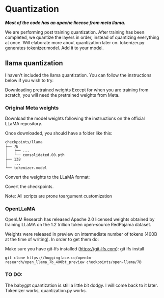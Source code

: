 # Quantization
***Most of the code has an apache license from meta llama.***


We are performing post training quantization. After training has been completed, we quantize the layers in order, instead of quantizing everything at once. Will elaborate more about quantization later on. tokenizer.py generates tokenizer.model. Add it to your model.

## llama quantization

I haven't included the llama quantization. You can follow the instructions below if you wish to try:

Downloading pretrained weights
Except for when you are training from scratch, you will need the pretrained weights from Meta.

### Original Meta weights
Download the model weights following the instructions on the official LLaMA repository.

Once downloaded, you should have a folder like this:

```
checkpoints/llama
├── 7B
│   ├── ...
│   └── consolidated.00.pth
├── 13B
│   ...
└── tokenizer.model
```
Convert the weights to the LLaMA format:

Covert the checkpoints.

Note: All scripts are prone toargument customization

### OpenLLaMA
OpenLM Research has released Apache 2.0 licensed weights obtained by training LLaMA on the 1.2 trillion token open-source RedPajama dataset.

Weights were released in preview on intermediate number of tokens (400B at the time of writing). In order to get them do:

 Make sure you have git-lfs installed (https://git-lfs.com): git lfs install

```git clone https://huggingface.co/openlm-research/open_llama_7b_400bt_preview checkpoints/open-llama/7B```

### TO DO:

The babygpt quantization is still a little bit dodgy. I will come back to it later. Tokenizer works, quantization.py works.
